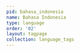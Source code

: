 ```yaml
---
pid: bahasa_indonesia
name: Bahasa Indonesia
type: language
order: '02'
layout: tagpage
collection: language_tags
---
```

